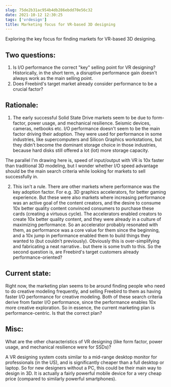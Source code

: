 ```yaml
---
slug: 75de2b31ac954b4db286ebdd70e56c32
date: 2021-10-12 12:30:25
tags: ['vrdesign']
title: Marketing focus for VR-based 3D designing
---
```


Exploring the key focus for finding markets for VR-based 3D designing.

## Two questions:
1. Is I/O performance the correct "key" selling point for VR designing? Historically, in the short term, a disruptive performance gain doesn't always work as the main selling point.
2. Does Freebird's target market already consider performance to be a crucial factor?

## Rationale:
1. The early successful Solid State Drive markets seem to be due to form-factor, power usage, and mechanical resilience. Seismic devices, cameras, netbooks etc. I/O performance doesn't seem to be the main factor driving their adoption. They were used for performance in some industries, like supercomputers and Silicon Graphics workstations, but they didn't become the dominant storage choice in those industries, because hard disks still offered a lot (lot) more storage capacity.

The parallel I'm drawing here is, speed of input/output with VR is 10x faster than traditional 3D modeling, but I wonder whether I/O speed advantage should be the main search criteria while looking for markets to sell successfully in.

2. This isn't a rule. There are other markets where performance was the key adoption factor. For e.g. 3D graphics accelerators, for better gaming experience. But these were also markets where increasing performance was an active goal of the content creators, and the desire to consume 10x better quality content convinced consumers to purchase these cards (creating a virtuous cycle). The accelerators enabled creators to create 10x better quality content, and they were already in a culture of maximizing performance. So an accelerator probably resonated with them, as performance was a core value for them since the beginning, and a 10x jump in performance enabled them to build things they wanted to (but couldn't previously). Obviously this is over-simplifying and fabricating a neat narrative.. but there is some truth to this. So the second question is, are Freebird's target customers already performance-oriented?

## Current state:
Right now, the marketing plan seems to be around finding people who need to do creative modeling frequently, and selling Freebird to them as having faster I/O performance for creative modeling. Both of these search criteria derive from faster I/O performance, since the performance enables 10x more creative exploration. So in essence, the current marketing plan is performance-centric. Is that the correct plan?

## Misc:
What are the other characteristics of VR designing (like form factor, power usage, and mechanical resilience were for SSDs)?

A VR designing system costs similar to a mid-range desktop monitor for professionals (in the US), and is significantly cheaper than a full desktop or laptop. So for new designers without a PC, this could be their main way to design in 3D. It is actually a fairly powerful mobile device for a very cheap price (compared to similarly powerful smartphones).

